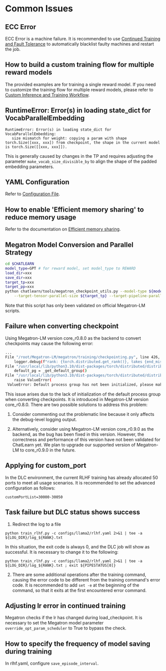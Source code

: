 # Common Issues
## ECC Error
ECC Error is a machine failure. It is recommended to use [Continued Training and Fault Tolerance](tutorial/continue_train.md) to automatically blacklist faulty machines and restart the job.
## How to build a custom training flow for multiple reward models
The provided examples are for training a single reward model. If you need to customize the training flow for multiple reward models, please refer to [Custom Inference and Training Workflow](tutorial/custom_model_flow.md).
## RuntimeError: Error(s) in loading state_dict for VocabParallelEmbedding
```
RuntimeError: Error(s) in loading state_dict for VocabParallelEmbedding:
   size mismatch for weight: copying a param with shape torch.Size([xxx, xxx]) from checkpoint, the shape in the current model is torch.Size([[xxx, xxx]]).
```
This is generally caused by changes in the TP and requires adjusting the parameter `make_vocab_size_divisible_by` to align the shape of the padded embedding parameters.
## YAML Configuration
Refer to [Configuration File](config_yaml.md).
## How to enable 'Efficient memory sharing' to reduce memory usage
Refer to the documentation on [Efficient memory sharing](tutorial/ems.md).
## Megatron Model Conversion and Parallel Strategy
```bash
cd $CHATLEARN
model_type=GPT # for reward model, set model_type to REWARD
load_dir=xxx
save_dir=xxx
target_tp=xxx
target_pp=xxx
python chatlearn/tools/megatron_checkpoint_utils.py --model-type ${model_type} --load-dir ${load_dir} --save-dir ${save_dir} \
    --target-tensor-parallel-size ${target_tp} --target-pipeline-parallel-size ${target_pp}
```
Note that this script has only been validated on official Megatron-LM scripts.
## Failure when converting checkpoint
Using Megatron-LM version core_r0.8.0 as the backend to convert checkpoints may cause the following error:

```bash
...
File "/root/Megatron-LM/megatron/training/checkpointing.py", line 426, in save_checkpoint
    logger.debug(f"rank: {torch.distributed.get_rank()}, takes {end_misc - start_misc} to finalize ckpt save ")
File "/usr/local/lib/python3.10/dist-packages/torch/distributed/distributed_c10d.py", line 1779, in get_rank
    default_pg = _get_default_group()
File "/usr/local/lib/python3.10/dist-packages/torch/distributed/distributed_c10d.py", line 1001, in _get_default_group
    raise ValueError(
 ValueError: Default process group has not been initialized, please make sure to call init_process_group.
```

This issue arises due to the lack of initialization of the default process group when converting checkpoints. It is introduced in Megatron-LM version core_r0.8.0. There are two possible solutions to address this problem:


1. Consider commenting out the problematic line because it only affects the debug-level logging output.

2. Alternatively, consider using Megatron-LM version core_r0.9.0 as the backend, as the bug has been fixed in this version. However, the correctness and performance of this version have not been validated for ChatLearn yet. We plan to upgrade our supported version of Megatron-LM to core_r0.9.0 in the future.

## Applying for custom_port
In the DLC environment, the current RLHF training has already allocated 50 ports to meet all usage scenarios. It is recommended to set the advanced configuration as follows:
```
customPortList=30000-30050
```
## Task failure but DLC status shows success
1. Redirect the log to a file
```
python train_rlhf.py -c configs/llama2/rlhf.yaml 2>&1 | tee -a ${LOG_DIR}/log_${RANK}.txt
```
In this situation, the exit code is always 0, and the DLC job will show as successful. It is necessary to change it to the following:
```
python train_rlhf.py -c configs/llama2/rlhf.yaml 2>&1 | tee -a ${LOG_DIR}/log_${RANK}.txt ; exit ${PIPESTATUS[0]}
```
2. There are some additional operations after the training command, causing the error code to be different from the training command's error code. It is recommended to add `set -e` at the beginning of the command, so that it exits at the first encountered error command.
## Adjusting lr error in continued training
Megatron checks if the lr has changed during load_checkpoint. It is necessary to set the Megatron model parameter `override_opt_param_scheduler` to True to bypass the check.
## How to specify the frequency of model saving during training
In rlhf.yaml, configure `save_episode_interval`.
